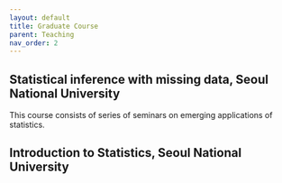 ```yaml
---
layout: default
title: Graduate Course
parent: Teaching
nav_order: 2
---
```


## Statistical inference with missing data, Seoul National University
This course consists of series of seminars on emerging applications of statistics.

## Introduction to Statistics, Seoul National University
